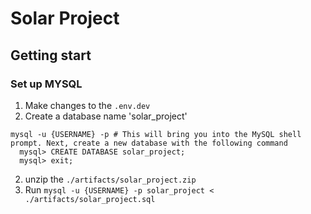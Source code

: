 # Solar Project


## Getting start

### Set up MYSQL

1. Make changes to the `.env.dev`
1. Create a database name 'solar_project'

```
mysql -u {USERNAME} -p # This will bring you into the MySQL shell prompt. Next, create a new database with the following command
  mysql> CREATE DATABASE solar_project;
  mysql> exit;
```

2. unzip the `./artifacts/solar_project.zip`
3. Run `mysql -u {USERNAME} -p solar_project < ./artifacts/solar_project.sql`
